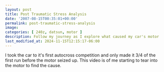 ```yaml
---
layout: post
title: Post Traumatic Stress Analysis
date: '2007-08-15T00:35:01+00:00'
permalink: post-traumatic-stress-analysis
image: 
categories: [ 240z, datsun, motor ]
description: Follow my journey as I explore what caused my car's motor to seize during its first autocross run. Watch the tear-down process!
last_modified_at: 2024-11-15T12:15:17-06:00
---
```



I took the car to it's first autocross competition and only made it 3/4 of the first run before the motor seized up. This video is of me starting to tear into the motor to find the cause.



